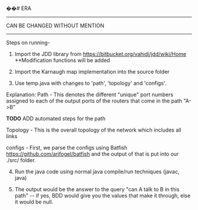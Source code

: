 ��# ERA

*****************************************************************************************************************************
CAN BE CHANGED WITHOUT MENTION
*****************************************************************************************************************************
Steps on running-

1. Import the JDD library from https://bitbucket.org/vahidi/jdd/wiki/Home **Modification functions will be added

2. Import the Karnaugh map implementation into the source folder

3. Use temp.java with changes to 'path', 'topology' and 'configs'.

Explanation: Path - This denotes the different "unique" port numbers assigned to each of the output ports of the routers that come in the path "A->B"

**TODO** ADD automated steps for the path

Topology - This is the overall topology of the network which includes all links

configs - First, we parse the configs using Batfish https://github.com/arifogel/batfish
and the output of that is put into our ./src/ folder.

4. Run the java code using normal java compile/run techniques (javac, java) 

5. The output would be the answer to the query "can A talk to B in this path" -- if yes, BDD would give you the values that make it through, else it would be null.


